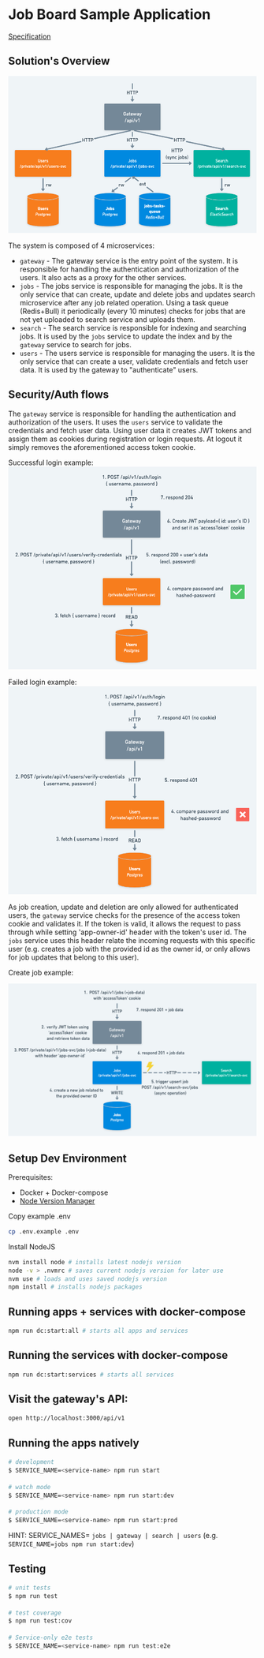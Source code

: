 # Job Board Sample Application

[Specification](./specification.pdf)

## Solution's Overview

![solutions overview](./docs/overview.png)

The system is composed of 4 microservices:

- `gateway` - The gateway service is the entry point of the system. It is responsible for handling the authentication
  and authorization of the users. It also acts as a proxy for the other services.
- `jobs` - The jobs service is responsible for managing the jobs. It is the only service that can create, update and
  delete jobs and updates search microservice after any job related operation. Using a task queue (Redis+Bull) it
  periodically (every 10 minutes) checks for jobs that are not yet uploaded to search service and uploads them.
- `search` - The search service is responsible for indexing and searching jobs. It is used by the `jobs` service to
  update the index and by the `gateway` service to search for jobs.
- `users` - The users service is responsible for managing the users. It is the only service that can create a user,
  validate credentials and fetch user data. It is used by the gateway to "authenticate" users.

## Security/Auth flows

The `gateway` service is responsible for handling the authentication and authorization of the users. It uses the `users`
service to validate the credentials and fetch user data. Using user data it creates JWT tokens and assign them as
cookies during registration or login requests. At logout it simply removes the aforementioned access token cookie.

Successful login example:
![login success](./docs/login-success.png)

Failed login example:
![login failure](./docs/login-failure.png)

As job creation, update and deletion are only allowed for authenticated users, the `gateway` service checks for the
presence of the access token cookie and validates it. If the token is valid, it allows the request to pass through while
setting 'app-owner-id' header with the token's user id. The `jobs` service uses this header relate the incoming requests
with
this specific user (e.g. creates a job with the provided id as the owner id, or only allows for job updates that belong
to this user).

Create job example:

![create job](./docs/create-job.png)

## Setup Dev Environment

Prerequisites:

- Docker + Docker-compose
- [Node Version Manager](https://github.com/nvm-sh/nvm)

Copy example .env

```bash
cp .env.example .env
```

Install NodeJS

```bash
nvm install node # installs latest nodejs version
node -v > .nvmrc # saves current nodejs version for later use
nvm use # loads and uses saved nodejs version
npm install # installs nodejs packages
```

## Running apps + services with docker-compose

```bash
npm run dc:start:all # starts all apps and services
```

## Running the services with docker-compose

```bash
npm run dc:start:services # starts all services
```

## Visit the gateway's API:

```bash
open http://localhost:3000/api/v1
```

## Running the apps natively

```bash
# development
$ SERVICE_NAME=<service-name> npm run start

# watch mode
$ SERVICE_NAME=<service-name> npm run start:dev

# production mode
$ SERVICE_NAME=<service-name> npm run start:prod
```

HINT: SERVICE_NAMES= `jobs | gateway | search | users` (e.g. `SERVICE_NAME=jobs npm run start:dev`)

## Testing

```bash
# unit tests
$ npm run test

# test coverage
$ npm run test:cov

# Service-only e2e tests
$ SERVICE_NAME=<service-name> npm run test:e2e
```
